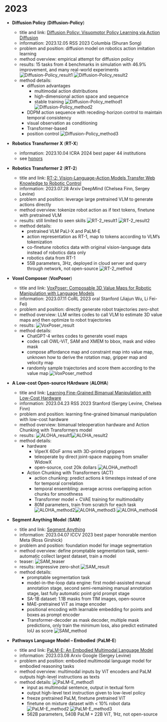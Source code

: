 # 2023
* **Diffusion Policy** (**Diffusion-Policy**)
  * title and link: [Diffusion Policy: Visuomotor Policy Learning via Action Diffusion](https://arxiv.org/abs/2303.04137)
  * information: 2023.12.05 RSS 2023 Columbia (Shuran Song)
  * problem and position: diffusion model on robotics action imitation learning
  * method overview: empirical attempt for diffusion policy
  * results: 15 tasks from 4 benchmarks in simulation with 46.9% improvement, and many real-world experiments
    ![Diffusion-Policy_result1](assets/2023/Diffusion-Policy_result1.png)
    ![Diffusion-Policy_result2](assets/2023/Diffusion-Policy_result2.png)
  * method details: 
    * diffusion advantages
      * multimodal action distributions
      * high-dimensional action space and sequence
      * stable training
      ![Diffusion-Policy_method1](assets/2023/Diffusion-Policy_method1.png)
    ![Diffusion-Policy_method2](assets/2023/Diffusion-Policy_method2.png)
    * DDPM action sequence with receding-horizon control to maintain temporal consistency
    * visual observation as conditioning
    * Transformer-based
    * position control
    ![Diffusion-Policy_method3](assets/2023/Diffusion-Policy_method3.png)

* **Robotics Transformer X** (**RT-X**)
  * information: 2023.10.04 ICRA 2024 best paper 44 institutions
  * see [honors](https://github.com/dadadadawjb/honors)

* **Robotics Transformer 2** (**RT-2**)
  * title and link: [RT-2: Vision-Language-Action Models Transfer Web Knowledge to Robotic Control](https://arxiv.org/abs/2307.15818)
  * information: 2023.07.28 Arxiv DeepMind (Chelsea Finn, Sergey Levine)
  * problem and position: leverage large pretrained VLM to generate actions directly
  * method overview: tokenize robot action as if text tokens, finetune with pretrained VLM
  * results: still limited to seen skills
    ![RT-2_result1](assets/2023/RT-2_result1.png)
    ![RT-2_result2](assets/2023/RT-2_result2.png)
  * method details: 
    * pretrained VLM PaLI-X and PaLM-E
    * action representation as RT-1, map to tokens according to VLM’s tokenization
    * co-finetune robotics data with original vision-language data instead of robotics data only
    * robotics data from RT-1
    * 55B parameters, 3Hz, deployed in cloud server and query through network, not open-source
    ![RT-2_method](assets/2023/RT-2_method.png)

* **Voxel Composer** (**VoxPoser**)
  * title and link: [VoxPoser: Composable 3D Value Maps for Robotic Manipulation with Language Models](https://arxiv.org/abs/2307.05973)
  * information: 2023.07.11 CoRL 2023 oral Stanford (Jiajun Wu, Li Fei-Fei)
  * problem and position: directly generate robot trajectories zero-shot
  * method overview: LLM writes codes to call VLM to estimate 3D value maps and then optimize to robot trajectories
  * results: 
    ![VoxPoser_result](assets/2023/VoxPoser_result.png)
  * method details: 
    * ChatGPT-4 writes codes to generate voxel maps
    * codes call OWL-ViT, SAM and XMEM to bbox, mask and video mask
    * compose affordance map and constraint map into value map, unknown how to derive the rotation map, gripper map and velocity map
    * randomly sample trajectories and score them according to the value map
    ![VoxPoser_method](assets/2023/VoxPoser_method.png)

* **A Low-cost Open-source HArdware** (**ALOHA**)
  * title and link: [Learning Fine-Grained Bimanual Manipulation with Low-Cost Hardware](https://arxiv.org/abs/2304.13705)
  * information: 2023.04.23 RSS 2023 Stanford (Sergey Levine, Chelsea Finn)
  * problem and position: learning fine-grained bimanual manipulation with low-cost hardware
  * method overview: bimanual teleoperation hardware and Action Chunking with Transformers model
  * results: 
    ![ALOHA_result1](assets/2023/ALOHA_result1.png)![ALOHA_result2](assets/2023/ALOHA_result2.png)
  * method details: 
    * hardware
      * ViperX 6DoF arms with 3D-printed grippers
      * teleoperate by direct joint-space mapping from smaller WidowX
      * open-source, cost 20k dollars
      ![ALOHA_method1](assets/2023/ALOHA_method1.png)
    * Action Chunking with Transformers (ACT)
      * action chunking: predict actions $k$ timesteps instead of one for temporal correlation
      * temporal ensembling: average across overlapping action chunks for smoothness
      * Transformer model + CVAE training for multimodality
      * 80M parameters, train from scratch for each task
      ![ALOHA_method2](assets/2023/ALOHA_method2.png)![ALOHA_method3](assets/2023/ALOHA_method3.png)
      ![ALOHA_method4](assets/2023/ALOHA_method4.png)

* **Segment Anything Model** (**SAM**)
  * title and link: [Segment Anything](https://arxiv.org/abs/2304.02643)
  * information: 2023.04.07 ICCV 2023 best paper honorable mention Meta (Ross Girshick)
  * problem and position: foundation model for image segmentation
  * method overview: define promptable segmentation task, semi-automatic collect largest dataset, train a model
  * teaser: 
    ![SAM_teaser](assets/2023/SAM_teaser.png)
  * results: impressive zero-shot
    ![SAM_result](assets/2023/SAM_result.png)
  * method details: 
    * promptable segmentation task
    * model-in-the-loop data engine: first model-assisted manual annotation stage, second semi-remaining manual annotation stage, last fully automatic point grid prompt stage
    * SA-1B dataset: 1.1B masks from 11M images, open-source
    * MAE-pretrained ViT as image encoder
    * positional encoding with learnable embedding for points and boxes as prompt encoder
    * Transformer-decoder as mask decoder, multiple mask predictions, only train the minimum loss, also predict estimated IoU as score
    ![SAM_method](assets/2023/SAM_method.png)

* **Pathways Language Model – Embodied** (**PaLM-E**)
  * title and link: [PaLM-E: An Embodied Multimodal Language Model](https://arxiv.org/abs/2303.03378)
  * information: 2023.03.08 Arxiv Google (Sergey Levine)
  * problem and position: embodied multimodal language model for embodied reasoning tasks
  * method overview: multimodal inputs by ViT encoders and PaLM outputs high-level instructions as texts
  * method details: 
    ![PaLM-E_method1](assets/2023/PaLM-E_method1.png)
    * input as multimodal sentence, output in textual form
    * output high-level text instruction given to low-level policy
    * freeze pretrained PaLM, finetune pretrained ViT
    * finetune on mixture dataset with < 10% robot data
      ![PaLM-E_method2](assets/2023/PaLM-E_method2.png)
      ![PaLM-E_method3](assets/2023/PaLM-E_method3.png)
    * 562B parameters, 540B PaLM + 22B ViT, 1Hz, not open-source
